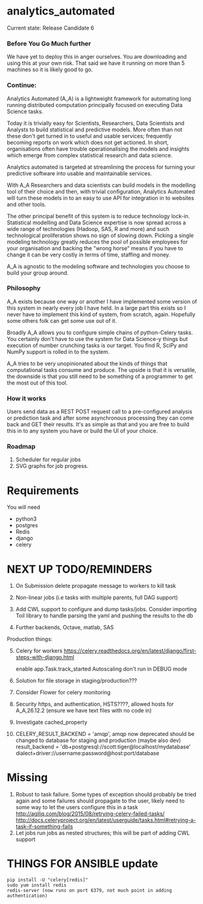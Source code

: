 # analytics_automated

Current state: Release Candidate 6

### Before You Go Much further

We have yet to deploy this in anger ourselves. You are downloading and using
this at your own risk. That said we have it running on more than 5 machines so
it is likely good to go.

### Continue:

Analytics Automated (A_A) is a lightweight framework for automating long running
distributed computation principally focused on executing Data Science tasks.

Today it is trivially easy for Scientists, Researchers, Data Scientists and
Analysts to build statistical and predictive models. More often than not these
don't get turned in to useful and usable services; frequently becoming reports
on work which does not get actioned. In short, organisations often have trouble
operationalising the models and insights which emerge from complex statistical
research and data science.

Analytics automated is targeted at streamlining the process for turning your
predictive software into usable and maintainable services.

With A_A Researchers and data scientists can build models in the modelling tool
of their choice and then, with trivial configuration, Analytics Automated will
turn these models in to an easy to use API for integration in to websites and
other tools.

The other principal benefit of this system is to reduce technology lock-in.
Statistical modelling and Data Science expertise is now spread across a wide
range of technologies (Hadoop, SAS, R and more) and such technological
proliferation shows no sign of slowing down. Picking a single modeling
technology greatly reduces the pool of possible employees for your organisation
and backing the "wrong horse" means if you have to change it can be very costly
in terms of time, staffing and money.

A_A is agnostic to the modeling software and technologies you choose to build
your group around.

### Philosophy

A_A exists because one way or another I have implemented some version of this
system in nearly every job I have held. In a large part this exists so I never
have to implement this kind of system, from scratch, again. Hopefully some others
folk can get some use out of it.

Broadly A_A allows you to configure simple chains of python-Celery tasks. You
certainly don't have to use the system for Data Science-y things but execution of
number crunching tasks is our target. You find R, SciPy and NumPy support is
rolled in to the system.

A_A tries to be very unopinionated about the kinds of things that computational 
tasks consume and produce. The upside is that it is versatile, the
downside is that you still need to be something of a programmer to get the most
out of this tool.

### How it works

Users send data as a REST POST request call to a pre-configured analysis or
prediction task and after some asynchronous processing they can come back and
GET their results. It's as simple as that and you are free to build this in
to any system you have or build the UI of your choice.

### Roadmap

1. Scheduler for regular jobs
2. SVG graphs for job progress.

# Requirements

You will need

* python3
* postgres
* Redis
* django
* celery

NEXT UP TODO/REMINDERS
======================

1. On Submission delete propagate message to workers to kill task

2. Non-linear jobs (i.e tasks with multiple parents, full DAG support)
3. Add CWL support to configure and dump tasks/jobs. Consider importing
   Toil library to handle parsing the yaml and pushing the results to the db
4. Further backends, Octave, matlab, SAS

Production things:

5. Celery for workers https://celery.readthedocs.org/en/latest/django/first-steps-with-django.html

    enable app.Task.track_started
    Autoscaling
    don't run in DEBUG mode

6. Solution for file storage in staging/production???
7. Consider Flower for celery monitoring
8. Security https, and authentication, HSTS????, allowed hosts for A_A,26.12.2 (ensure we have text files with no code in)
9. Investigate cached_property
10. CELERY_RESULT_BACKEND = 'amqp', amqp now deprecated should be changed to
    database for staging and production (maybe also dev)
    result_backend = 'db+postgresql://scott:tiger@localhost/mydatabase'
    dialect+driver://username:password@host:port/database

Missing
=======
1. Robust to task failure. Some types of exception should probably be tried again and some failures should propagate to the user, likely need to some way to let the users configure this in a task
http://agiliq.com/blog/2015/08/retrying-celery-failed-tasks/
http://docs.celeryproject.org/en/latest/userguide/tasks.html#retrying-a-task-if-something-fails
2. Let jobs run jobs as nested structures; this will be part of adding CWL support

THINGS FOR ANSIBLE update
=========================

    pip install -U "celery[redis]"
    sudo yum install redis
    redis-server (now runs on port 6379, not much point in adding authentication)
